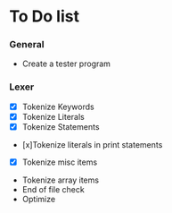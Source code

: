 # To Do list

### General
- Create a tester program

### Lexer
- [x] Tokenize Keywords
- [x] Tokenize Literals
- [x] Tokenize Statements
- [x]Tokenize literals in print statements
- [x] Tokenize misc items
- Tokenize array items
- End of file check
- Optimize
